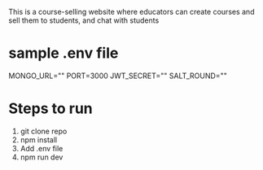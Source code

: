This is a course-selling website where educators can create courses and sell them to students, and chat with students  

# sample .env file
MONGO_URL=""
PORT=3000
JWT_SECRET=""
SALT_ROUND=""

# Steps to run 
1. git clone repo
2. npm install
3. Add .env file
4. npm run dev
